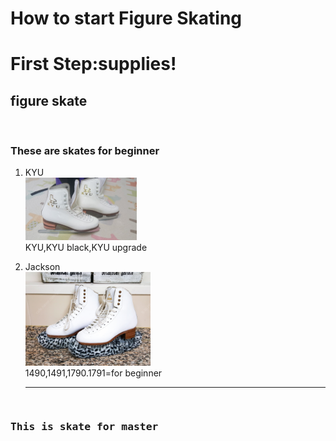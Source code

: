 <!doctype html>
<html>
<head
<title><h1>How to start Figure Skating</h1></title>
<meta charset="utf-8"
</head>
<body>
  <o1>
    <h1><strong>First Step:supplies!</strong></h1>
   <p><h2>figure skate</h2><br>
   <h3>These are skates for beginner</h3>
   <ol>
     <li>KYU</li>
     <img src="KYU.jpg" height="100px"><br>
     KYU,KYU black,KYU upgrade<p>
     <li>Jackson</li>
     <img src="Jackson.jpg" height="150px"><br>
     1490,1491,1790.1791=for beginner
     <hr>
   </ol>
   <pre>                                                             <h3>This is skate for master</h3></pre>

